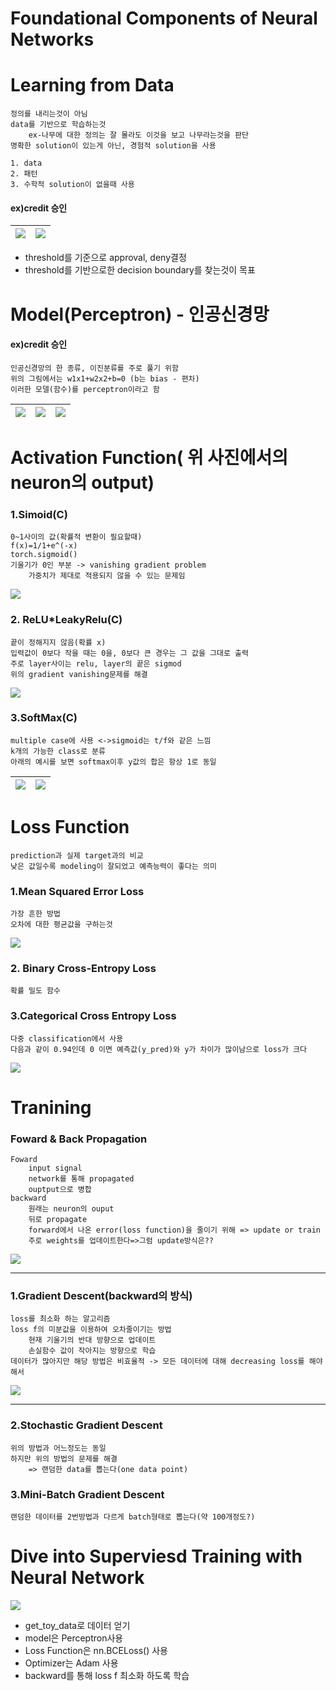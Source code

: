 # Foundational Components of Neural Networks

# Learning from Data
    정의를 내리는것이 아님
    data를 기반으로 학습하는것
        ex-나무에 대한 정의는 잘 몰라도 이것을 보고 나무라는것을 판단
    명확한 solution이 있는게 아닌, 경험적 solution을 사용

    1. data
    2. 패턴
    3. 수학적 solution이 없을때 사용

#### ex)credit 승인
| ![](./img/20.png) | ![](./img/21.png) |
| ----------------- | ----------------- |
- threshold를 기준으로 approval, deny결정
- threshold를 기반으로한 decision boundary를 찾는것이 목표

# Model(Perceptron) - 인공신경망
#### ex)credit 승인
    인공신경망의 한 종류, 이진분류를 주로 풀기 위함
    위의 그림에서는 w1x1+w2x2+b=0 (b는 bias - 편차)
    이러한 모델(함수)를 perceptron이라고 함
| ![](./img/22.png) | ![](./img/23.png) |![](./img/24.png) |
| ----------------- | ----------------- | ----------------- |

# Activation Function( 위 사진에서의 neuron의 output)

### 1.Simoid(C)
    0~1사이의 값(확률적 변환이 필요할때)
    f(x)=1/1+e^(-x)
    torch.sigmoid()
    기울기가 0인 부분 -> vanishing gradient problem
        가중치가 제대로 적용되지 않을 수 있는 문제임
![](./img/25.png) 

### 2. ReLU*LeakyRelu(C)
    끝이 정해지지 않음(확률 x)
    입력값이 0보다 작을 때는 0을, 0보다 큰 경우는 그 값을 그대로 출력
    주로 layer사이는 relu, layer의 끝은 sigmod
    위의 gradient vanishing문제를 해결
![](./img/26.png) 

### 3.SoftMax(C)
    multiple case에 사용 <->sigmoid는 t/f와 같은 느낌
    k개의 가능한 class로 분류
    아래의 예시를 보면 softmax이후 y값의 합은 항상 1로 동일
| ![](./img/29.png) | ![](./img/28.png) |
| ----------------- | ----------------- |

# Loss Function
    prediction과 실제 target과의 비교
    낮은 값일수록 modeling이 잘되었고 예측능력이 좋다는 의미

### 1.Mean Squared Error Loss
    가장 흔한 방법
    오차에 대한 평균값을 구하는것
![](./img/30.png) 

### 2. Binary Cross-Entropy Loss
    확률 밀도 함수
### 3.Categorical Cross Entropy Loss
    다중 classification에서 사용
    다음과 같이 0.94인데 0 이면 예측값(y_pred)와 y가 차이가 많이남으로 loss가 크다
![](./img/31.png)


# Tranining

### Foward & Back Propagation
    Foward
        input signal
        network를 통해 propagated
        ouptput으로 병합
    backward
        원래는 neuron의 ouput
        뒤로 propagate
        forward에서 나온 error(loss function)을 줄이기 위해 => update or train
        주로 weights를 업데이트한다=>그럼 update방식은??
![](./img/32.png)

<hr>

### 1.Gradient Descent(backward의 방식)
    loss를 최소화 하는 알고리즘
    loss f의 미분값을 이용하여 오차줄이기는 방법
        현재 기울기의 반대 방향으로 업데이트
        손실함수 값이 작아지는 방향으로 학습
    데이터가 많아지만 해당 방법은 비효율적 -> 모든 데이터에 대해 decreasing loss를 해야해서
![](./img/33.png)

<hr>

### 2.Stochastic Gradient Descent
    위의 방법과 어느정도는 동일
    하지만 위의 방법의 문제를 해결
        => 랜덤한 data를 뽑는다(one data point) 

### 3.Mini-Batch Gradient Descent
    랜덤한 데이터를 2번방법과 다르게 batch형태로 뽑는다(약 100개정도?)

# Dive into Superviesd Training with Neural Network
![](./img/34.png)
- get_toy_data로 데이터 얻기
- model은 Perceptron사용
- Loss Function은 nn.BCELoss() 사용
- Optimizer는 Adam 사용
- backward를 통해 loss f 최소화 하도록 학습





